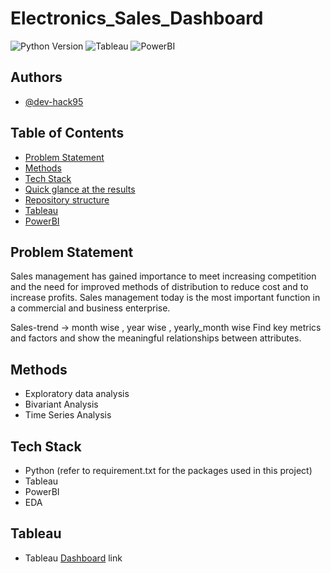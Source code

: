 # Electronics_Sales_Dashboard

![Python Version](https://img.shields.io/badge/Python-3.8.10-lightgrey)
![Tableau](https://img.shields.io/badge/Tableau-BI-lightblue)
![PowerBI](https://img.shields.io/badge/PowerBI-BI-lightyellow)

## Authors

- [@dev-hack95](https://www.github.com/dev-hack95)

## Table of Contents

  - [Problem Statement](#Problem-Statement)
  - [Methods](#methods)
  - [Tech Stack](#tech-stack)
  - [Quick glance at the results](#quick-glance-at-the-results)
  - [Repository structure](#repository-structure)
  - [Tableau](#Tableau)
  - [PowerBI](#PowerBI)

## Problem Statement

Sales management has gained importance to meet increasing competition and the need
for improved methods of distribution to reduce cost and to increase profits. Sales
management today is the most important function in a commercial and business
enterprise.

Sales-trend -> month wise , year wise , yearly_month wise
Find key metrics and factors and show the meaningful relationships between attributes.

## Methods

- Exploratory data analysis
- Bivariant Analysis
- Time Series Analysis

## Tech Stack

- Python (refer to requirement.txt for the packages used in this project)
- Tableau
- PowerBI
- EDA

## Tableau

- Tableau [Dashboard](https://public.tableau.com/app/profile/saiprasad.toshatwad8340/viz/Electronics-Sales-Dashboard_16554934644770/Dashboard1) link
